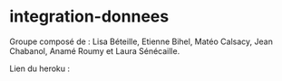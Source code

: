 # integration-donnees

Groupe composé de : Lisa Béteille, Etienne Bihel, Matéo Calsacy, Jean Chabanol, Anamé Roumy et Laura Sénécaille. 


Lien du heroku : 

